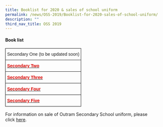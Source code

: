 ```yaml
---
title: Booklist for 2020 & sales of school uniform
permalink: /news/OSS-2019/Booklist-for-2020-sales-of-school-uniform/
description: ""
third_nav_title: OSS 2019
---
```

#### **Book list**


  

<style type="text/css">
.tg  {border-collapse:collapse;border-spacing:0;}
.tg td{border-color:black;border-style:solid;border-width:1px;font-family:Arial, sans-serif;font-size:14px;
  overflow:hidden;padding:10px 5px;word-break:normal;}
.tg th{border-color:black;border-style:solid;border-width:1px;font-family:Arial, sans-serif;font-size:14px;
  font-weight:normal;overflow:hidden;padding:10px 5px;word-break:normal;}
.tg .tg-vl7p{color:#222;text-align:left;vertical-align:middle}
.tg .tg-ko1w{color:#D70500;font-weight:bold;text-align:left;vertical-align:top}
</style>
<table class="tg">
<thead>
  <tr>
    <th class="tg-vl7p"><span style="color:#222;background-color:transparent">Secondary One</span> (to be updated soon)</th>
  </tr>
</thead>
<tbody>
  <tr>
    <td class="tg-ko1w"><a href="files/News%20&%20Announcements/2019/Booklist%20for%202020/20191024150428.pdf"><span style="font-weight:600;text-decoration:none;color:#D70500">Secondary Two</span></a></td>
  </tr>
  <tr>
    <td class="tg-ko1w"><a href="files/News%20&%20Announcements/2019/Booklist%20for%202020/20191024150503.pdf"><span style="font-weight:600;text-decoration:none;color:#D70500">Secondary Three </span></a></td>
  </tr>
  <tr>
    <td class="tg-ko1w"><a href="files/News%20&%20Announcements/2019/Booklist%20for%202020/20191024150533.pdf"><span style="font-weight:600;text-decoration:none;color:#D70500">Secondary Four</span></a></td>
  </tr>
  <tr>
    <td class="tg-ko1w"><a href="files/News%20&%20Announcements/2019/Booklist%20for%202020/20191024150604.pdf"><span style="font-weight:600;text-decoration:none;color:#D70500">Secondary Five </span></a></td>
  </tr>
</tbody>
</table>
  

 
For information on sale of Outram Secondary School uniform, please click [here](/files/News%20&%20Announcements/2019/Booklist%20for%202020/20191024150619.pdf).